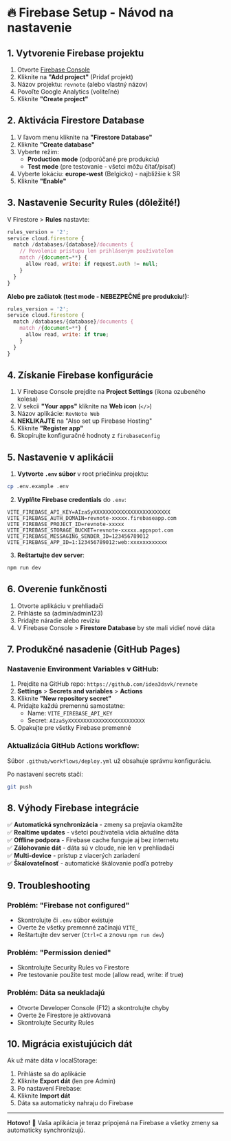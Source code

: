 # 🔥 Firebase Setup - Návod na nastavenie

## 1. Vytvorenie Firebase projektu

1. Otvorte [Firebase Console](https://console.firebase.google.com/)
2. Kliknite na **"Add project"** (Pridať projekt)
3. Názov projektu: `revnote` (alebo vlastný názov)
4. Povoľte Google Analytics (voliteľné)
5. Kliknite **"Create project"**

## 2. Aktivácia Firestore Database

1. V ľavom menu kliknite na **"Firestore Database"**
2. Kliknite **"Create database"**
3. Vyberte režim:
   - **Production mode** (odporúčané pre produkciu)
   - **Test mode** (pre testovanie - všetci môžu čítať/písať)
4. Vyberte lokáciu: **europe-west** (Belgicko) - najbližšie k SR
5. Kliknite **"Enable"**

## 3. Nastavenie Security Rules (dôležité!)

V Firestore > **Rules** nastavte:

```javascript
rules_version = '2';
service cloud.firestore {
  match /databases/{database}/documents {
    // Povolenie prístupu len prihláseným používateľom
    match /{document=**} {
      allow read, write: if request.auth != null;
    }
  }
}
```

**Alebo pre začiatok (test mode - NEBEZPEČNÉ pre produkciu!):**

```javascript
rules_version = '2';
service cloud.firestore {
  match /databases/{database}/documents {
    match /{document=**} {
      allow read, write: if true;
    }
  }
}
```

## 4. Získanie Firebase konfigurácie

1. V Firebase Console prejdite na **Project Settings** (ikona ozubeného kolesa)
2. V sekcii **"Your apps"** kliknite na **Web icon** (`</>`)
3. Názov aplikácie: `RevNote Web`
4. **NEKLIKAJTE** na "Also set up Firebase Hosting"
5. Kliknite **"Register app"**
6. Skopírujte konfiguračné hodnoty z `firebaseConfig`

## 5. Nastavenie v aplikácii

1. **Vytvorte `.env` súbor** v root priečinku projektu:

```bash
cp .env.example .env
```

2. **Vyplňte Firebase credentials** do `.env`:

```env
VITE_FIREBASE_API_KEY=AIzaSyXXXXXXXXXXXXXXXXXXXXXXXXX
VITE_FIREBASE_AUTH_DOMAIN=revnote-xxxxx.firebaseapp.com
VITE_FIREBASE_PROJECT_ID=revnote-xxxxx
VITE_FIREBASE_STORAGE_BUCKET=revnote-xxxxx.appspot.com
VITE_FIREBASE_MESSAGING_SENDER_ID=123456789012
VITE_FIREBASE_APP_ID=1:123456789012:web:xxxxxxxxxxxx
```

3. **Reštartujte dev server**:

```bash
npm run dev
```

## 6. Overenie funkčnosti

1. Otvorte aplikáciu v prehliadači
2. Prihláste sa (admin/admin123)
3. Pridajte náradie alebo revíziu
4. V Firebase Console > **Firestore Database** by ste mali vidieť nové dáta

## 7. Produkčné nasadenie (GitHub Pages)

### Nastavenie Environment Variables v GitHub:

1. Prejdite na GitHub repo: `https://github.com/idea3dsvk/revnote`
2. **Settings** > **Secrets and variables** > **Actions**
3. Kliknite **"New repository secret"**
4. Pridajte každú premennú samostatne:
   - Name: `VITE_FIREBASE_API_KEY`
   - Secret: `AIzaSyXXXXXXXXXXXXXXXXXXXXXXXXX`
5. Opakujte pre všetky Firebase premenné

### Aktualizácia GitHub Actions workflow:

Súbor `.github/workflows/deploy.yml` už obsahuje správnu konfiguráciu.

Po nastavení secrets stačí:

```bash
git push
```

## 8. Výhody Firebase integrácie

✅ **Automatická synchronizácia** - zmeny sa prejavia okamžite  
✅ **Realtime updates** - všetci používatelia vidia aktuálne dáta  
✅ **Offline podpora** - Firebase cache funguje aj bez internetu  
✅ **Zálohovanie dát** - dáta sú v cloude, nie len v prehliadači  
✅ **Multi-device** - prístup z viacerých zariadení  
✅ **Škálovateľnosť** - automatické škálovanie podľa potreby

## 9. Troubleshooting

### Problém: "Firebase not configured"

- Skontrolujte či `.env` súbor existuje
- Overte že všetky premenné začínajú `VITE_`
- Reštartujte dev server (`Ctrl+C` a znovu `npm run dev`)

### Problém: "Permission denied"

- Skontrolujte Security Rules vo Firestore
- Pre testovanie použite test mode (allow read, write: if true)

### Problém: Dáta sa neukladajú

- Otvorte Developer Console (F12) a skontrolujte chyby
- Overte že Firestore je aktivovaná
- Skontrolujte Security Rules

## 10. Migrácia existujúcich dát

Ak už máte dáta v localStorage:

1. Prihláste sa do aplikácie
2. Kliknite **Export dát** (len pre Admin)
3. Po nastavení Firebase:
4. Kliknite **Import dát**
5. Dáta sa automaticky nahraju do Firebase

---

**Hotovo!** 🎉 Vaša aplikácia je teraz pripojená na Firebase a všetky zmeny sa automaticky synchronizujú.
